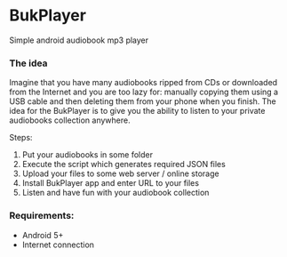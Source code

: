 # BukPlayer
Simple android audiobook mp3 player

### The idea

Imagine that you have many audiobooks ripped from CDs or downloaded from the Internet and you are
too lazy for: manually copying them using a USB cable and then deleting them from your phone when you finish. 
The idea for the BukPlayer is to give you the ability to listen to your private audiobooks collection anywhere.

Steps: 
1. Put your audiobooks in some folder 
2. Execute the script which generates required JSON files
3. Upload your files to some web server / online storage
4. Install BukPlayer app and enter URL to your files
5. Listen and have fun with your audiobook collection

### Requirements:

- Android 5+
- Internet connection
